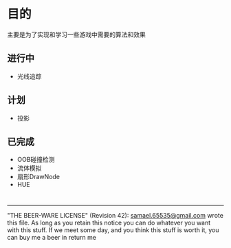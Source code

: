 # 目的

主要是为了实现和学习一些游戏中需要的算法和效果

## 进行中

* 光线追踪

## 计划
* 投影

## 已完成
* OOB碰撞检测
* 流体模拟
* 扇形DrawNode
* HUE

# 

  ----------------------------------------------------------------------------
  "THE BEER-WARE LICENSE" (Revision 42):
  <samael.65535@gmail.com> wrote this file. As long as you retain this notice you
  can do whatever you want with this stuff. If we meet some day, and you think this stuff is worth it, you can buy me a beer in return me